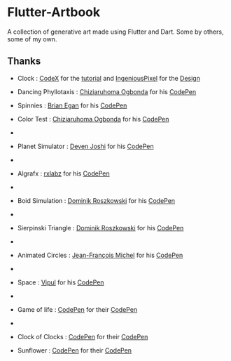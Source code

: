 # Flutter-Artbook

A collection of generative art made using Flutter and Dart. Some by others, some of my own.

## Thanks

- Clock : [CodeX](https://www.youtube.com/watch?v=HyAeZKWWuxA) for the [tutorial](https://www.youtube.com/watch?v=HyAeZKWWuxA) and [IngeniousPixel](https://dribbble.com/ingeniouspixel) for the [Design](https://dribbble.com/shots/6738814-Clock-App-UI-screens)

- Dancing Phyllotaxis : [Chiziaruhoma Ogbonda](https://codepen.io/chiziaruhoma-ogbonda) for his [CodePen](https://codepen.io/chiziaruhoma-ogbonda/pen/NWxPyeo)

- Spinnies : [Brian Egan](https://codepen.io/phillywiggin) for his [CodePen](https://codepen.io/phillywiggins/pen/gOaPNPY)

- Color Test : [Chiziaruhoma Ogbonda](https://codepen.io/chiziaruhoma-ogbonda) for his [CodePen](https://codepen.io/chiziaruhoma-ogbonda/pen/oNjObRm)
-
- Planet Simulator : [Deven Joshi](https://codepen.io/Deven-Joshi) for his [CodePen](https://codepen.io/Deven-Joshi/pen/XWmyRYK)
-
- Algrafx : [rxlabz](https://codepen.io/rx-labz) for his [CodePen](https://codepen.io/rx-labz/pen/WNQoNem)
-
- Boid Simulation : [Dominik Roszkowski](https://codepen.io/orestesgaolin) for his [CodePen](https://codepen.io/orestesgaolin/pen/VwvWaoo)
-
- Sierpinski Triangle : [Dominik Roszkowski](https://codepen.io/orestesgaolin) for his [CodePen](https://codepen.io/orestesgaolin/pen/GRpMyOm)
-
- Animated Circles : [Jean-François Michel](https://codepen.io/jfmichel) for his [CodePen](https://codepen.io/jfmichel/pen/vYLBxNK)
-
- Space : [Vipul](https://codepen.io/vipul_kerai/) for his [CodePen](https://codepen.io/vipul_kerai/pen/XWXavBa)
-
- Game of life : [CodePen](https://codepen.io/team/codepen) for their [CodePen](https://codepen.io/team/codepen/pen/QWbvgWj)
- 
- Clock of Clocks : [CodePen](https://codepen.io/team/codepen) for their [CodePen](https://codepen.io/team/codepen/pen/yLYeMEd)
  
- Sunflower : [CodePen](https://codepen.io/team/codepen) for their [CodePen](https://codepen.io/team/codepen/pen/zYGwzYE)
